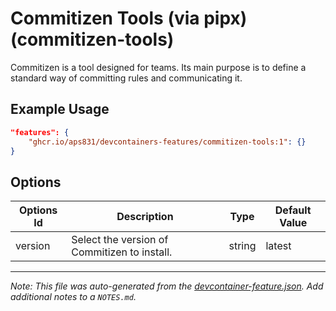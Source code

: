 
# Commitizen Tools (via pipx) (commitizen-tools)

Commitizen is a tool designed for teams. Its main purpose is to define a standard way of committing rules and communicating it.

## Example Usage

```json
"features": {
    "ghcr.io/aps831/devcontainers-features/commitizen-tools:1": {}
}
```

## Options

| Options Id | Description | Type | Default Value |
|-----|-----|-----|-----|
| version | Select the version of Commitizen to install. | string | latest |



---

_Note: This file was auto-generated from the [devcontainer-feature.json](https://github.com/aps831/devcontainers-features/blob/main/src/commitizen-tools/devcontainer-feature.json).  Add additional notes to a `NOTES.md`._
